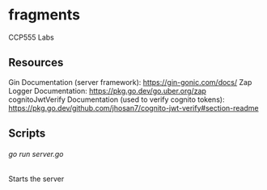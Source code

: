# fragments

CCP555 Labs


## Resources

Gin Documentation (server framework): https://gin-gonic.com/docs/
Zap Logger Documentation: https://pkg.go.dev/go.uber.org/zap
cognitoJwtVerify Documentation (used to verify cognito tokens): https://pkg.go.dev/github.com/jhosan7/cognito-jwt-verify#section-readme

## Scripts

###### go run server.go
Starts the server
